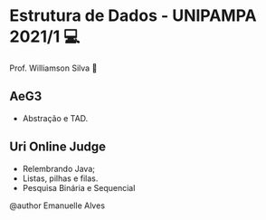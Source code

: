 # Estrutura de Dados - UNIPAMPA 2021/1 :computer: 

Prof. Williamson Silva :apple:

## AeG3
- Abstração e TAD.

## Uri Online Judge
- Relembrando Java;
- Listas, pilhas e filas.
- Pesquisa Binária e Sequencial 

@author Emanuelle Alves
